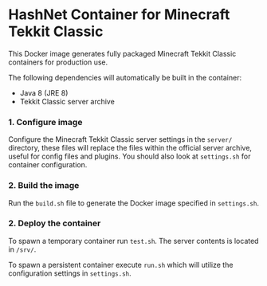 # HashNet Container for Minecraft Tekkit Classic

This Docker image generates fully packaged Minecraft Tekkit Classic containers for production use.

The following dependencies will automatically be built in the container:

- Java 8 (JRE 8)
- Tekkit Classic server archive

### 1. Configure image

Configure the Minecraft Tekkit Classic server settings in the `server/` directory, these files will replace the files within the official server archive, useful for config files and plugins. You should also look at `settings.sh` for container configuration.

### 2. Build the image

Run the `build.sh` file to generate the Docker image specified in `settings.sh`.

### 2. Deploy the container

To spawn a temporary container run `test.sh`. The server contents is located in `/srv/`.

To spawn a persistent container execute `run.sh` which will utilize the configuration settings in `settings.sh`.

